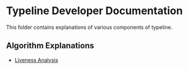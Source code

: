 # Typeline Developer Documentation

This folder contains explanations of various components of typeline.

## Algorithm Explanations
- [Liveness Analysis](./liveness_analysis.md)
